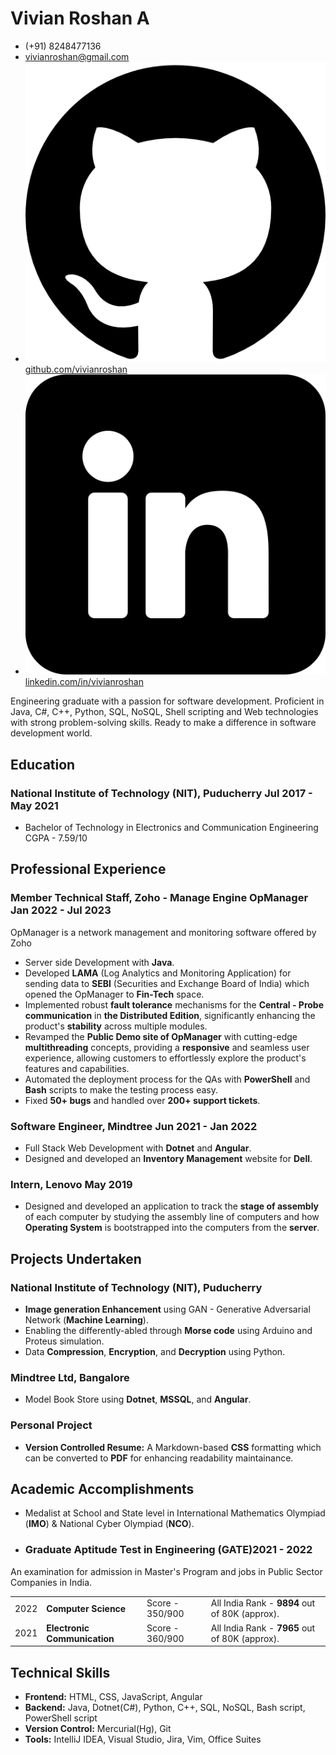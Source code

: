 # Vivian Roshan A
- (+91) 8248477136
- <a href="mailto:vivianroshan@gmail.com">vivianroshan@gmail.com</a>
- ![githubLogo](github.png) [github.com/vivianroshan](https://github.com/vivianroshan)
- ![LinkedinLogo](linkedin.png) [linkedin.com/in/vivianroshan](https://www.linkedin.com/in/vivianroshan)

Engineering graduate with a passion for software development. Proficient in Java, C#, C++, Python, SQL, NoSQL, Shell scripting and Web technologies with strong problem-solving skills. Ready to make a difference in software development world.

## Education
### <span>National Institute of Technology (NIT), Puducherry</span> <span>Jul 2017 - May 2021</span>
- <div><span>Bachelor of Technology in Electronics and Communication Engineering</span> <span>CGPA - 7.59/10</span></div> 

## Professional Experience
### <span>Member Technical Staff, Zoho - Manage Engine OpManager</span> <span>Jan 2022 - Jul 2023</span>
OpManager is a network management and monitoring software offered by Zoho

- Server side Development with **Java**.
- Developed **LAMA** (Log Analytics and Monitoring Application) for sending data to **SEBI** (Securities and Exchange Board of India) which opened the OpManager to **Fin-Tech** space.
- Implemented robust **fault tolerance** mechanisms for the **Central - Probe communication** in **the Distributed Edition**, significantly enhancing the product's **stability** across multiple modules.
- Revamped the **Public Demo site of OpManager** with cutting-edge **multithreading** concepts, providing a **responsive** and seamless user experience, allowing customers to effortlessly explore the product's features and capabilities.
- Automated the deployment process for the QAs with **PowerShell** and **Bash** scripts to make the testing process easy.
- Fixed **50+ bugs** and handled over **200+ support tickets**.

### <span>Software Engineer, Mindtree</span> <span>Jun 2021 - Jan 2022</span>
- Full Stack Web Development with **Dotnet** and **Angular**.
- Designed and developed an **Inventory Management** website for **Dell**.

### <span>Intern, Lenovo</span> <span>May 2019</span>
- Designed and developed an application to track the **stage of assembly** of each computer by studying the assembly line of computers and how **Operating System** is bootstrapped into the computers from the **server**.

## Projects Undertaken

### National Institute of Technology (NIT), Puducherry
- **Image generation Enhancement** using GAN - Generative Adversarial Network (**Machine Learning**).
- Enabling the differently-abled through **Morse code** using Arduino and Proteus simulation.
- Data **Compression**, **Encryption**, and **Decryption** using Python.

### Mindtree Ltd, Bangalore
- Model Book Store using **Dotnet**, **MSSQL**, and **Angular**.

### Personal Project
- **Version Controlled Resume:** A Markdown-based **CSS** formatting which can be converted to **PDF** for enhancing readability maintainance.

## Academic Accomplishments
- Medalist at School and State level in International Mathematics Olympiad (**IMO**) & National Cyber Olympiad (**NCO**).
- ### <span><strong>Graduate Aptitude Test in Engineering (GATE)</strong></span><span><strong>2021 - 2022</strong></span>
<p>An examination for admission in Master&apos;s Program and jobs in Public Sector Companies in India.</p>
<table>
<tr> <td>2022</td> <td><strong>Computer Science</strong></td> <td>Score - 350/900</td> <td>All India Rank - <strong>9894</strong> out of 80K (approx).</td> </tr>
<tr> <td>2021</td> <td><strong>Electronic Communication</strong></td> <td>Score - 360/900</td> <td>All India Rank - <strong>7965</strong> out of 80K (approx).</td> </tr>
</table>

## Technical Skills
- **Frontend:** HTML, CSS, JavaScript, Angular
- **Backend:** Java, Dotnet(C#), Python, C++, SQL, NoSQL, Bash script, PowerShell script
- **Version Control:** Mercurial(Hg), Git
- **Tools:**  IntelliJ IDEA, Visual Studio, Jira, Vim, Office Suites

